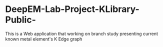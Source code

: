 # DeepEM-Lab-Project-KLibrary-Public-
This is a Web application that working on branch study presenting current known metal element's K Edge graph
